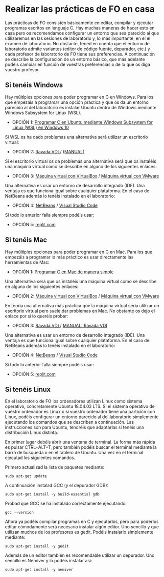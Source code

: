 # Realizar las prácticas de FO en casa

Las prácticas de FO consisten básicamente en editar, compilar y ejecutar programas escritos en lenguaje C. Hay muchas maneras de hacer esto en casa pero os recomendamos configurar un entorno que sea parecido al que utilizaremos en las sesiones de laboratorio y, lo más importante, en el el examen de laboratorio. No obstante, tened en cuenta que el entorno de laboratorio admite variantes (editor de código fuente, depurador, etc.) y cada profesor de laboratorio de FO tiene sus preferencias. A continuación se describe la configuración de un entorno básico, que más adelante podéis cambiar en función de vuestras preferencias o de lo que os diga vuestro profesor.

## Si tenéis Windows

Hay múltiples opciones para poder programar en C en Windows. Para los que empezáis a programar una opción práctica y que os da un entorno parecido al del laboratorio es instalar Ubuntu dentro de Windows mediante Windows Subsystem for Linux (WSL). 

- OPCIÓN 1: [Programar C en Ubuntu mediante Windows Subsystem for Linux (WSL) en Windows 10 ](wsl.md)

Si WSL os ha dado problemas una alternativa será utilizar un escritorio virtual:

- OPCIÓN 2: [Ravada VDI ](https://rvd6.upc.edu/) / [(MANUAL)](https://atenea.upc.edu/pluginfile.php/6164251/mod_label/intro/2022-ServeiEscriptoriVirtual.pdf)

Si el escritorio virtual os da problemas una alternativa será que os instaléis una máquina virtual como se describe en alguno de los siguientes enlaces:

- OPCIÓN 3: [Máquina virtual con VirtualBox](virtualmachine.md) / [Máquina virtual con VMware](https://atenea.upc.edu/pluginfile.php/6164251/mod_label/intro/Instalar%20M%C3%A1quina%20Virtual%20con%20Ubuntu%2020.04.pdf)

Una alternativa es usar un entorno de desarrollo integrado (IDE). Una ventaja es que funciona igual sobre cualquier plataforma. En el caso de NetBeans además lo tenéis instalado en el laboratorio:

- OPCIÓN 4: [NetBeans](https://atenea.upc.edu/pluginfile.php/6164257/mod_resource/content/10/NetbeansApache_Guia_Basica_FO_21_22_v1.pdf) / [Visual Studio Code](visual_studio_code.md) 

Si todo lo anterior falla siempre podéis usar:

- OPCIÓN 5: [replit.com](https://replit.com/) 


## Si tenéis Mac

Hay múltiples opciones para poder programar en C en Mac. Para los que empezáis a programar lo más práctico es usar directamente las herramientas de Mac:

- OPCIÓN 1: [Programar C en Mac de manera simple  ](mac.md)

Una alternativa será que os instaléis una máquina virtual como se describe en alguno de los siguientes enlaces:

- OPCIÓN 2: [Máquina virtual con VirtualBox](virtualmachine.md) / [Máquina virtual con VMware](https://atenea.upc.edu/pluginfile.php/6164251/mod_label/intro/Instalar%20M%C3%A1quina%20Virtual%20con%20Ubuntu%2020.04.pdf)

En teoría una alternativa más práctica que la máquina virtual sería utilizar un escritorio virtual pero suele dar problemas en Mac. No obstante os dejo el enlace por si lo queréis probar:

- OPCIÓN 3: [Ravada VDI ](https://rvd6.upc.edu/) / [MANUAL: Ravada VDI ](https://atenea.upc.edu/pluginfile.php/6164251/mod_label/intro/2022-ServeiEscriptoriVirtual.pdf)

Una alternativa es usar un entorno de desarrollo integrado (IDE). Una ventaja es que funciona igual sobre cualquier plataforma. En el caso de NetBeans además lo tenéis instalado en el laboratorio:

- OPCIÓN 4: [NetBeans](https://atenea.upc.edu/pluginfile.php/6164257/mod_resource/content/10/NetbeansApache_Guia_Basica_FO_21_22_v1.pdf) / [Visual Studio Code](visual_studio_code.md) 


Si todo lo anterior falla siempre podéis usar:

- OPCIÓN 5: [replit.com](https://replit.com/) 

## Si tenéis Linux 

En el laboratorio de FO los ordenadores utilizan Linux como sistema operativo, concretamente Ubuntu 18.04.03 LTS. Si el sistema operativo de vuestro ordenador es Linux o si vuestro ordenador tiene una partición con Linux, podéis configurar un entorno parecido al del laboratorio simplemente ejecutando los comandos que se describen a continuación. Las instrucciones son para Ubuntu, tendréis que adaptarlas si tenéis una distribución Linux distinta.

En primer lugar debéis abrir una ventana de terminal. La forma más rápida es pulsar CTRL+ALT+T, pero también podéis buscar el terminal mediante la barra de búsqueda o en el tablero de Ubuntu. Una vez en el terminal ejecutad los siguientes comandos.

Primero actualizad la lista de paquetes mediante:

	sudo apt-get update

A continuación instalad GCC (y el depurador GDB):

	sudo apt-get install -y build-essential gdb

Probad que GCC se ha instalado correctamente ejecutando:

	gcc --version

Ahora ya podéis compilar programas en C y ejecutarlos, pero para poderlos editar cómodamente será necesario instalar algún editor. Uno sencillo y que utilizan muchos de los profesores es gedit. Podéis instalarlo simplemente mediante:

	sudo apt-get install -y gedit

Además de un editor también es recomendable utilizar un depurador. Uno sencillo es Nemiver y lo podéis instalar así:

	sudo apt-get install -y nemiver

